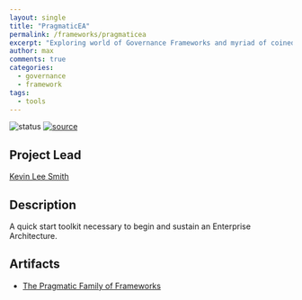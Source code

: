 ```yaml
---
layout: single
title: "PragmaticEA"
permalink: /frameworks/pragmaticea
excerpt: "Exploring world of Governance Frameworks and myriad of coined concepts."
author: max
comments: true
categories:
  - governance
  - framework
tags:
  - tools
---
```


![status](https://img.shields.io/badge/status-in%20review-orange) [![source](https://img.shields.io/badge/source-online-green)](https://www.pragmaticea.com/)

## Project Lead

[Kevin Lee Smith](https://www.linkedin.com/in/kevinleesmith/)

## Description

A quick start toolkit necessary to begin and sustain an Enterprise Architecture.

## Artifacts

* [The Pragmatic Family of Frameworks](/assets/frameworks/pragmaticea/PF2.pdf)
